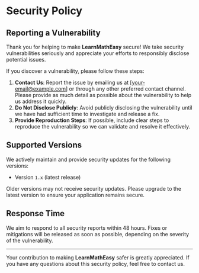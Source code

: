 # Security Policy

## Reporting a Vulnerability

Thank you for helping to make **LearnMathEasy** secure! We take security vulnerabilities seriously and appreciate your efforts to responsibly disclose potential issues.

If you discover a vulnerability, please follow these steps:

1. **Contact Us**: Report the issue by emailing us at [your-email@example.com] or through any other preferred contact channel. Please provide as much detail as possible about the vulnerability to help us address it quickly.
2. **Do Not Disclose Publicly**: Avoid publicly disclosing the vulnerability until we have had sufficient time to investigate and release a fix.
3. **Provide Reproduction Steps**: If possible, include clear steps to reproduce the vulnerability so we can validate and resolve it effectively.

## Supported Versions

We actively maintain and provide security updates for the following versions:

- Version `1.x` (latest release)

Older versions may not receive security updates. Please upgrade to the latest version to ensure your application remains secure.

## Response Time

We aim to respond to all security reports within 48 hours. Fixes or mitigations will be released as soon as possible, depending on the severity of the vulnerability.

---

Your contribution to making **LearnMathEasy** safer is greatly appreciated. If you have any questions about this security policy, feel free to contact us.

